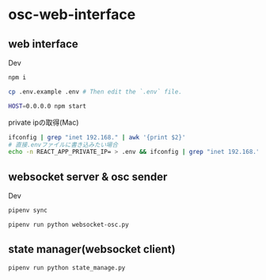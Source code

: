 # osc-web-interface

## web interface

Dev

```sh
npm i
```

```sh
cp .env.example .env # Then edit the `.env` file.
```

```sh
HOST=0.0.0.0 npm start
```

private ipの取得(Mac)

```sh
ifconfig | grep "inet 192.168." | awk '{print $2}'
# 直接.envファイルに書き込みたい場合
echo -n REACT_APP_PRIVATE_IP= > .env && ifconfig | grep "inet 192.168." | awk '{print $2}' >> .env
```

## websocket server & osc sender

Dev

```sh
pipenv sync
```

```sh
pipenv run python websocket-osc.py
```

## state manager(websocket client)

```sh
pipenv run python state_manage.py
```
